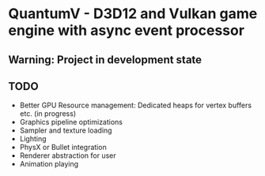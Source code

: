 # QuantumV - D3D12 and Vulkan game engine with async event processor
## **Warning: Project in development state**

## TODO
- Better GPU Resource management: Dedicated heaps for vertex buffers etc. (in progress)
- Graphics pipeline optimizations
- Sampler and texture loading
- Lighting
- PhysX or Bullet integration
- Renderer abstraction for user
- Animation playing